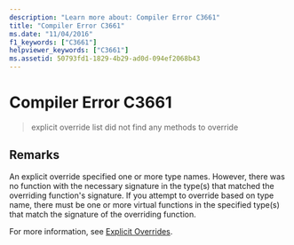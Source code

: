 ```yaml
---
description: "Learn more about: Compiler Error C3661"
title: "Compiler Error C3661"
ms.date: "11/04/2016"
f1_keywords: ["C3661"]
helpviewer_keywords: ["C3661"]
ms.assetid: 50793fd1-1829-4b29-ad0d-094ef2068b43
---
```

# Compiler Error C3661

> explicit override list did not find any methods to override

## Remarks

An explicit override specified one or more type names.  However, there was no function with the necessary signature in the type(s) that matched the overriding function's signature.  If you attempt to override based on type name, there must be one or more virtual functions in the specified type(s) that match the signature of the overriding function.

For more information, see [Explicit Overrides](../../extensions/explicit-overrides-cpp-component-extensions.md).
